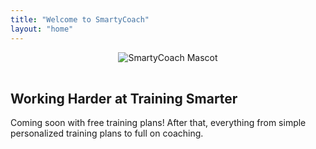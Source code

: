 ```yaml
---
title: "Welcome to SmartyCoach"
layout: "home"
---
```


<div style="text-align: center;">
  <img src="/images/biglogo.png" alt="SmartyCoach Mascot" style="max-width: 300px; margin-bottom: 1rem;">
</div>

## Working Harder at Training Smarter

Coming soon with free training plans!  After that, everything from simple personalized training plans to full on coaching.